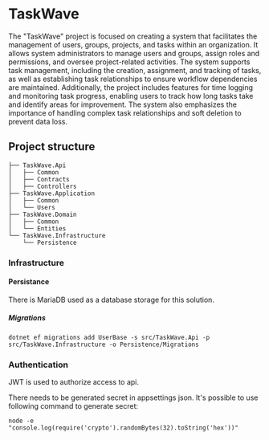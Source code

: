 # TaskWave

The "TaskWave" project is focused on creating a system that facilitates the management of users, groups, projects, and tasks within an organization. It allows system administrators to manage users and groups, assign roles and permissions, and oversee project-related activities. The system supports task management, including the creation, assignment, and tracking of tasks, as well as establishing task relationships to ensure workflow dependencies are maintained. Additionally, the project includes features for time logging and monitoring task progress, enabling users to track how long tasks take and identify areas for improvement. The system also emphasizes the importance of handling complex task relationships and soft deletion to prevent data loss.

## Project structure

```shell
├── TaskWave.Api
│   ├── Common
│   ├── Contracts
│   ├── Controllers
├── TaskWave.Application
│   ├── Common
│   └── Users
├── TaskWave.Domain
│   ├── Common
│   └── Entities
└── TaskWave.Infrastructure
    └── Persistence

```

### Infrastructure

#### Persistance

There is MariaDB used as a database storage for this solution.

##### Migrations

```shell
dotnet ef migrations add UserBase -s src/TaskWave.Api -p src/TaskWave.Infrastructure -o Persistence/Migrations
```

### Authentication

JWT is used to authorize access to api.

There needs to be generated secret in appsettings json. It's possible to use following command to generate secret:

```shell
node -e "console.log(require('crypto').randomBytes(32).toString('hex'))"
```
